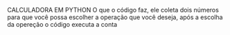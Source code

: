 CALCULADORA EM PYTHON
 O que o código faz, ele coleta dois números para que você possa escolher a operação que você deseja, após a escolha da opereção o código executa a conta
 

